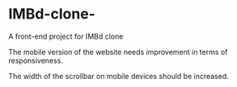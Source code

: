 # IMBd-clone-
A front-end project for IMBd clone 


The mobile version of the website needs improvement in terms of responsiveness.

The width of the scrollbar on mobile devices should be increased.

